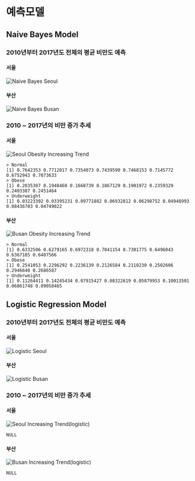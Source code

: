 # 예측모델
## Naive Bayes Model
### 2010년부터 2017년도 전체의 평균 비만도 예측
#### 서울
![Naive Bayes Seoul](https://user-images.githubusercontent.com/63298243/89190192-10d2e700-d5dc-11ea-9074-1904060b2da8.jpeg)
#### 부산
![Naive Bayes Busan](https://user-images.githubusercontent.com/63298243/89190198-13cdd780-d5dc-11ea-8612-1b40a7d5bbb7.jpeg)

### 2010 ~ 2017년의 비만 증가 추세
#### 서울
![Seoul Obesity Increasing Trend](https://user-images.githubusercontent.com/63298243/89190653-b8e8b000-d5dc-11ea-9ca4-c5185a510f9a.jpeg)
```
> Normal
[1] 0.7642353 0.7712017 0.7354073 0.7439590 0.7468153 0.7145772 0.6752943 0.7073633
> Obese
[1] 0.2035307 0.1948460 0.1668739 0.1867129 0.1901972 0.2359329 0.2403387 0.2451464
> Underweight
[1] 0.03223392 0.03395231 0.09771882 0.06932812 0.06298752 0.04948993 0.08436703 0.04749022
```
#### 부산
![Busan Obesity Increasing Trend](https://user-images.githubusercontent.com/63298243/89190666-bc7c3700-d5dc-11ea-8433-f436d6b6a2d3.jpeg)
```
> Normal
[1] 0.6332506 0.6279165 0.6972318 0.7041154 0.7301775 0.6496043 0.6367185 0.6407566
> Obese
[1] 0.2541053 0.2296292 0.2236139 0.2126584 0.2110230 0.2502606 0.2946640 0.2686587
> Underweight
[1] 0.11264411 0.14245434 0.07915427 0.08322619 0.05879953 0.10013501 0.06861748 0.09058465
```

## Logistic Regression Model
### 2010년부터 2017년도 전체의 평균 비만도 예측
#### 서울
![Logistic Seoul](https://user-images.githubusercontent.com/63298243/89545450-5393f980-d83e-11ea-90ef-b07917b34941.jpeg)

#### 부산
![Logistic Busan](https://user-images.githubusercontent.com/63298243/89545459-57278080-d83e-11ea-9d94-1a4fcbd6bc35.jpeg)

### 2010 ~ 2017년의 비만 증가 추세
#### 서울
![Seoul Increasing Trend(logistic)](https://user-images.githubusercontent.com/63298243/89545476-5d1d6180-d83e-11ea-9295-af2641687ed8.jpeg)
```
NULL
```
#### 부산
![Busan Increasing Trend(logistic)](https://user-images.githubusercontent.com/63298243/89545467-5a227100-d83e-11ea-9835-1ad8c2156863.jpeg)
```
NULL
```
